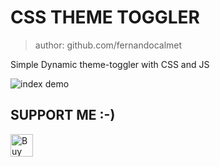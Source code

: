 # CSS THEME TOGGLER
> author: github.com/fernandocalmet

Simple Dynamic theme-toggler with CSS and JS

![index demo](extras/img/demo.gif)

## SUPPORT ME :-)
<a href='https://ko-fi.com/fernandocalmet' target='_blank'>
  <img height='36' style='border:0px;height:36px;' src='https://az743702.vo.msecnd.net/cdn/kofi3.png?v=2' border='0' alt='Buy Me a Coffee at ko-fi.com' />
</a>